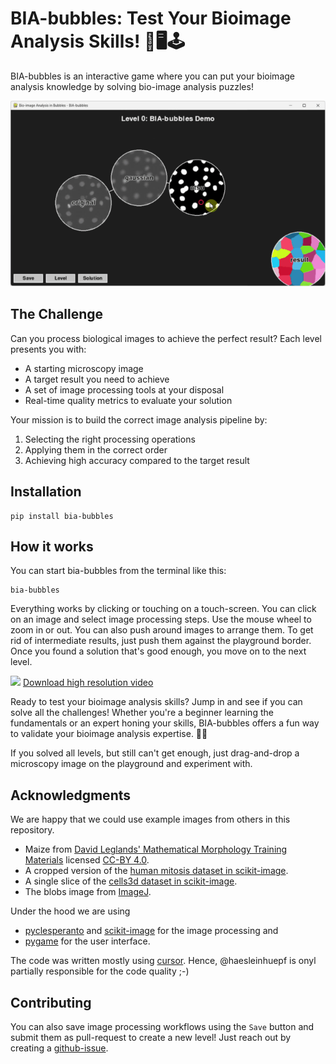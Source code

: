 # BIA-bubbles: Test Your Bioimage Analysis Skills! 🔬🖥️🕹️

BIA-bubbles is an interactive game where you can put your bioimage analysis knowledge by solving bio-image analysis puzzles! 

![](https://github.com/haesleinhuepf/bia-bubbles/raw/main/docs/teaser.gif)

## The Challenge

Can you process biological images to achieve the perfect result? Each level presents you with:
- A starting microscopy image
- A target result you need to achieve
- A set of image processing tools at your disposal
- Real-time quality metrics to evaluate your solution

Your mission is to build the correct image analysis pipeline by:
1. Selecting the right processing operations
2. Applying them in the correct order
3. Achieving high accuracy compared to the target result

## Installation

```
pip install bia-bubbles
```

## How it works

You can start bia-bubbles from the terminal like this:
```
bia-bubbles
```

Everything works by clicking or touching on a touch-screen. You can click on an image and select image processing steps. Use the mouse wheel to zoom in or out. You can also push around images to arrange them. To get rid of intermediate results, just push them against the playground border. Once you found a solution that's good enough, you move on to the next level.

![](https://github.com/haesleinhuepf/bia-bubbles/raw/main/docs/bia-bubbles-demo.gif)
[Download high resolution video](https://github.com/haesleinhuepf/bia-bubbles/raw/main/docs/bia-bubbles-demo.mp4)

Ready to test your bioimage analysis skills? Jump in and see if you can solve all the challenges! Whether you're a beginner learning the fundamentals or an expert honing your skills, BIA-bubbles offers a fun way to validate your bioimage analysis expertise. 🎯🔬


If you solved all levels, but still can't get enough, just drag-and-drop a microscopy image on the playground and experiment with. 

## Acknowledgments

We are happy that we could use example images from others in this repository.
* Maize from [David Leglands' Mathematical Morphology Training Materials](https://github.com/dlegland/mathematical_morphology_with_MorphoLibJ/) licensed [CC-BY 4.0](https://github.com/dlegland/mathematical_morphology_with_MorphoLibJ/blob/master/LICENSE).
* A cropped version of the [human mitosis dataset in scikit-image](https://scikit-image.org/docs/stable/api/skimage.data.html#skimage.data.human_mitosis).
* A single slice of the [cells3d dataset in scikit-image](https://scikit-image.org/docs/stable/api/skimage.data.html#skimage.data.cells3d).
* The blobs image from [ImageJ](https://imagej.net).

Under the hood we are using
* [pyclesperanto](https://github.com/clEsperanto/pyclesperanto) and [scikit-image](https://scikit-image.org/) for the image processing and
* [pygame](https://www.pygame.org/news) for the user interface.

The code was written mostly using [cursor](https://cursor.dev). Hence, @haesleinhuepf is onyl partially responsible for the code quality ;-)

## Contributing

You can also save image processing workflows using the `Save` button and submit them as pull-request to create a new level! Just reach out by creating a [github-issue](https://github.com/haesleinhuepf/bia-bubbles/issues).

